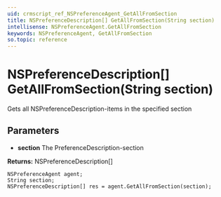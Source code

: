 ```yaml
---
uid: crmscript_ref_NSPreferenceAgent_GetAllFromSection
title: NSPreferenceDescription[] GetAllFromSection(String section)
intellisense: NSPreferenceAgent.GetAllFromSection
keywords: NSPreferenceAgent, GetAllFromSection
so.topic: reference
---
```


# NSPreferenceDescription[] GetAllFromSection(String section)

Gets all NSPreferenceDescription-items in the specified section

## Parameters

* **section** The PreferenceDescription-section

**Returns:** NSPreferenceDescription[]

```crmscript
NSPreferenceAgent agent;
String section;
NSPreferenceDescription[] res = agent.GetAllFromSection(section);
```

